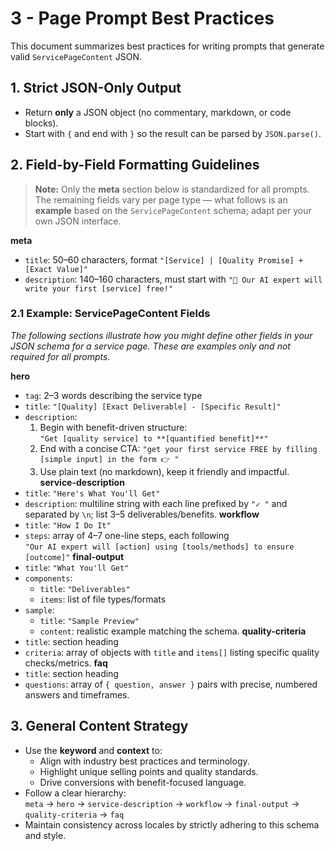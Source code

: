 # 3 - Page Prompt Best Practices

This document summarizes best practices for writing prompts that generate valid `ServicePageContent` JSON.

## 1. Strict JSON-Only Output
- Return **only** a JSON object (no commentary, markdown, or code blocks).
- Start with `{` and end with `}` so the result can be parsed by `JSON.parse()`.

## 2. Field-by-Field Formatting Guidelines
> **Note:** Only the **meta** section below is standardized for all prompts. The remaining fields vary per page type — what follows is an **example** based on the `ServicePageContent` schema; adapt per your own JSON interface.

**meta**  
  - `title`: 50–60 characters, format `"[Service] | [Quality Promise] + [Exact Value]"`  
  - `description`: 140–160 characters, must start with `"🎁 Our AI expert will write your first [service] free!"`

### 2.1 Example: ServicePageContent Fields
_The following sections illustrate how you might define other fields in your JSON schema for a service page. These are examples only and not required for all prompts._

**hero**  
  - `tag`: 2–3 words describing the service type  
  - `title`: `"[Quality] [Exact Deliverable] - [Specific Result]"`  
  - `description`:  
    1. Begin with benefit-driven structure:  
       `"Get [quality service] to **[quantified benefit]**"`  
    2. End with a concise CTA: `"get your first service FREE by filling [simple input] in the form 👉 "`  
    3. Use plain text (no markdown), keep it friendly and impactful.
**service-description**  
  - `title`: `"Here's What You'll Get"`  
  - `description`: multiline string with each line prefixed by `"✓ "` and separated by `\n`; list 3–5 deliverables/benefits.
**workflow**  
  - `title`: `"How I Do It"`  
  - `steps`: array of 4–7 one-line steps, each following  
    `"Our AI expert will [action] using [tools/methods] to ensure [outcome]"`
**final-output**  
  - `title`: `"What You'll Get"`  
  - `components`:  
    - `title`: `"Deliverables"`  
    - `items`: list of file types/formats  
  - `sample`:  
    - `title`: `"Sample Preview"`  
    - `content`: realistic example matching the schema.
**quality-criteria**  
  - `title`: section heading  
  - `criteria`: array of objects with `title` and `items[]` listing specific quality checks/metrics.
**faq**  
  - `title`: section heading  
  - `questions`: array of `{ question, answer }` pairs with precise, numbered answers and timeframes.

## 3. General Content Strategy
- Use the **keyword** and **context** to:  
  - Align with industry best practices and terminology.  
  - Highlight unique selling points and quality standards.  
  - Drive conversions with benefit-focused language.  
- Follow a clear hierarchy:  
  `meta` → `hero` → `service-description` → `workflow` → `final-output` → `quality-criteria` → `faq`
- Maintain consistency across locales by strictly adhering to this schema and style.

